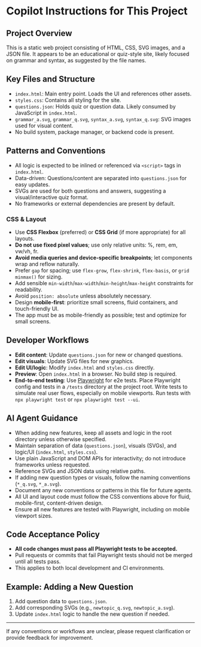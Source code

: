 # Copilot Instructions for This Project

## Project Overview
This is a static web project consisting of HTML, CSS, SVG images, and a JSON file. It appears to be an educational or quiz-style site, likely focused on grammar and syntax, as suggested by the file names.

## Key Files and Structure
- `index.html`: Main entry point. Loads the UI and references other assets.
- `styles.css`: Contains all styling for the site.
- `questions.json`: Holds quiz or question data. Likely consumed by JavaScript in `index.html`.
- `grammar_a.svg`, `grammar_q.svg`, `syntax_a.svg`, `syntax_q.svg`: SVG images used for visual content.
- No build system, package manager, or backend code is present.


## Patterns and Conventions
- All logic is expected to be inlined or referenced via `<script>` tags in `index.html`.
- Data-driven: Questions/content are separated into `questions.json` for easy updates.
- SVGs are used for both questions and answers, suggesting a visual/interactive quiz format.
- No frameworks or external dependencies are present by default.

### CSS & Layout
- Use **CSS Flexbox** (preferred) or **CSS Grid** (if more appropriate) for all layouts.
- **Do not use fixed pixel values**; use only relative units: %, rem, em, vw/vh, fr.
- **Avoid media queries and device-specific breakpoints**; let components wrap and reflow naturally.
- Prefer `gap` for spacing; use `flex-grow`, `flex-shrink`, `flex-basis`, or `grid minmax()` for sizing.
- Add sensible `min-width`/`max-width`/`min-height`/`max-height` constraints for readability.
- Avoid `position: absolute` unless absolutely necessary.
- Design **mobile-first**: prioritize small screens, fluid containers, and touch-friendly UI.
- The app must be as mobile-friendly as possible; test and optimize for small screens.


## Developer Workflows
- **Edit content**: Update `questions.json` for new or changed questions.
- **Edit visuals**: Update SVG files for new graphics.
- **Edit UI/logic**: Modify `index.html` and `styles.css` directly.
- **Preview**: Open `index.html` in a browser. No build step is required.
- **End-to-end testing**: Use [Playwright](https://playwright.dev/) for e2e tests. Place Playwright config and tests in a `/tests` directory at the project root. Write tests to simulate real user flows, especially on mobile viewports. Run tests with `npx playwright test` or `npx playwright test --ui`.


## AI Agent Guidance
- When adding new features, keep all assets and logic in the root directory unless otherwise specified.
- Maintain separation of data (`questions.json`), visuals (SVGs), and logic/UI (`index.html`, `styles.css`).
- Use plain JavaScript and DOM APIs for interactivity; do not introduce frameworks unless requested.
- Reference SVGs and JSON data using relative paths.
- If adding new question types or visuals, follow the naming conventions (`*_q.svg`, `*_a.svg`).
- Document any new conventions or patterns in this file for future agents.
- All UI and layout code must follow the CSS conventions above for fluid, mobile-first, content-driven design.
- Ensure all new features are tested with Playwright, including on mobile viewport sizes.

## Code Acceptance Policy
- **All code changes must pass all Playwright tests to be accepted.**
- Pull requests or commits that fail Playwright tests should not be merged until all tests pass.
- This applies to both local development and CI environments.

## Example: Adding a New Question
1. Add question data to `questions.json`.
2. Add corresponding SVGs (e.g., `newtopic_q.svg`, `newtopic_a.svg`).
3. Update `index.html` logic to handle the new question if needed.

---
If any conventions or workflows are unclear, please request clarification or provide feedback for improvement.
